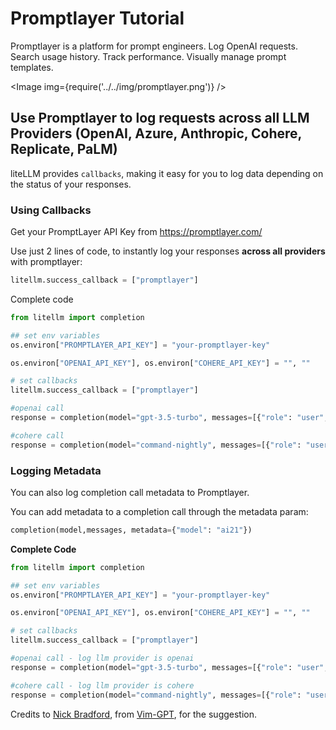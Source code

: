 # Promptlayer Tutorial

Promptlayer is a platform for prompt engineers. Log OpenAI requests. Search usage history. Track performance. Visually manage prompt templates.

<Image img={require('../../img/promptlayer.png')} />

## Use Promptlayer to log requests across all LLM Providers (OpenAI, Azure, Anthropic, Cohere, Replicate, PaLM)

liteLLM provides `callbacks`, making it easy for you to log data depending on the status of your responses.

### Using Callbacks

Get your PromptLayer API Key from https://promptlayer.com/

Use just 2 lines of code, to instantly log your responses **across all providers** with promptlayer:

```python
litellm.success_callback = ["promptlayer"]

```

Complete code

```python
from litellm import completion

## set env variables
os.environ["PROMPTLAYER_API_KEY"] = "your-promptlayer-key"

os.environ["OPENAI_API_KEY"], os.environ["COHERE_API_KEY"] = "", ""

# set callbacks
litellm.success_callback = ["promptlayer"]

#openai call
response = completion(model="gpt-3.5-turbo", messages=[{"role": "user", "content": "Hi 👋 - i'm openai"}])

#cohere call
response = completion(model="command-nightly", messages=[{"role": "user", "content": "Hi 👋 - i'm cohere"}])
```

### Logging Metadata

You can also log completion call metadata to Promptlayer.

You can add metadata to a completion call through the metadata param:
```python
completion(model,messages, metadata={"model": "ai21"})
```

**Complete Code**
```python
from litellm import completion

## set env variables
os.environ["PROMPTLAYER_API_KEY"] = "your-promptlayer-key"

os.environ["OPENAI_API_KEY"], os.environ["COHERE_API_KEY"] = "", ""

# set callbacks
litellm.success_callback = ["promptlayer"]

#openai call - log llm provider is openai
response = completion(model="gpt-3.5-turbo", messages=[{"role": "user", "content": "Hi 👋 - i'm openai"}], metadata={"provider": "openai"})

#cohere call - log llm provider is cohere
response = completion(model="command-nightly", messages=[{"role": "user", "content": "Hi 👋 - i'm cohere"}], metadata={"provider": "cohere"})
```

Credits to [Nick Bradford](https://github.com/nsbradford), from [Vim-GPT](https://github.com/nsbradford/VimGPT), for the suggestion.
